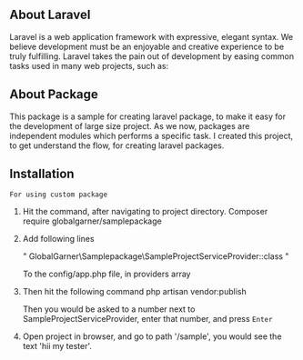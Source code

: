
## About Laravel

Laravel is a web application framework with expressive, elegant syntax. We believe development must be an enjoyable and creative experience to be truly fulfilling. Laravel takes the pain out of development by easing common tasks used in many web projects, such as:

## About Package
   This package is a sample for creating laravel package, to make it easy for the development of large size project. As we now, packages are independent modules which performs a specific task. I created this project, to get understand the flow, for creating laravel packages.


## Installation

    For using custom package
    
1. Hit the command, after navigating to project directory.
    Composer require globalgarner/samplepackage
    
3. Add following lines 

	" GlobalGarner\Samplepackage\SampleProjectServiceProvider::class "
	
	To the config/app.php file, in providers array
	
3. Then hit the following command
        php artisan vendor:publish
        
    Then you would be asked to a number next to SampleProjectServiceProvider, enter that number, and press `Enter`
    
5. Open project in browser, and go to path '/sample', you would see the text 'hii my tester'.


